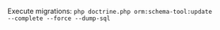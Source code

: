 Execute migrations: <code>php doctrine.php orm:schema-tool:update --complete  --force --dump-sql</code>